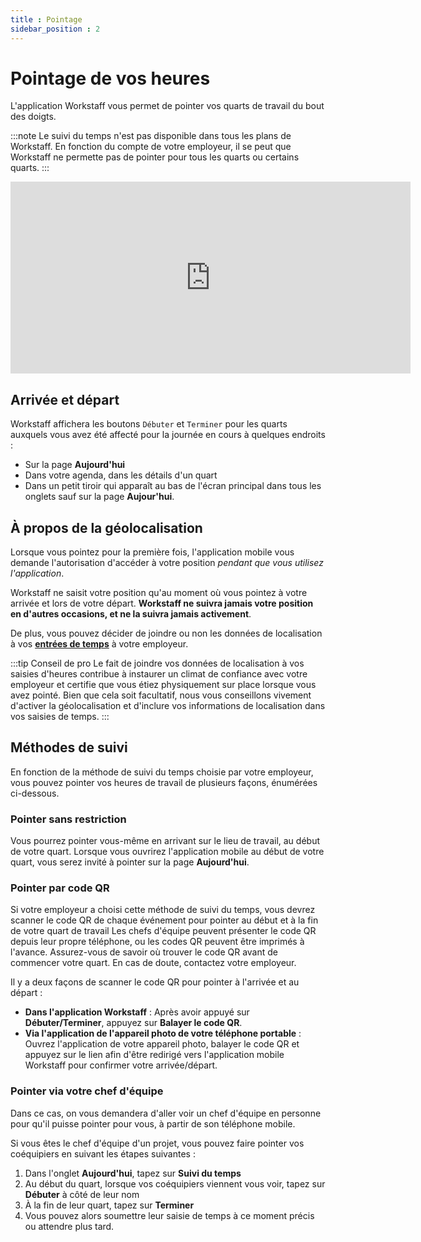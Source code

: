 ```yaml
---
title : Pointage
sidebar_position : 2
---
```


# Pointage de vos heures

L'application Workstaff vous permet de pointer vos quarts de travail du bout des doigts.

:::note
Le suivi du temps n'est pas disponible dans tous les plans de Workstaff. En fonction du compte de votre employeur, il se peut que Workstaff ne permette pas
de pointer pour tous les quarts ou certains quarts.
:::

<iframe width="640" height="307" src="https://www.loom.com/embed/a45299e764634c3bb4efd1b55001e8d0" frameborder="0" webkitallowfullscreen mozallowfullscreen allowfullscreen></iframe>

## Arrivée et départ

Workstaff affichera les boutons `Débuter` et `Terminer` pour les quarts auxquels vous avez été affecté pour la journée en cours à quelques endroits :

- Sur la page **Aujourd'hui**
- Dans votre agenda, dans les détails d'un quart
- Dans un petit tiroir qui apparaît au bas de l'écran principal dans tous les onglets sauf sur la page **Aujour'hui**.

## À propos de la géolocalisation

Lorsque vous pointez pour la première fois, l'application mobile vous demande l'autorisation d'accéder à votre position *pendant que vous utilisez l'application*.

Workstaff ne saisit votre position qu'au moment où vous pointez à votre arrivée et lors de votre départ. 
**Workstaff ne suivra jamais votre position en d'autres occasions, et ne la suivra jamais activement**.

De plus, vous pouvez décider de joindre ou non les données de localisation à vos [**entrées de temps**](./report-your-time.md) à votre employeur.

:::tip Conseil de pro
Le fait de joindre vos données de localisation à vos saisies d'heures contribue à instaurer un climat de confiance avec votre employeur et certifie
que vous étiez physiquement sur place lorsque vous avez pointé. Bien que cela soit facultatif,
nous vous conseillons vivement d'activer la géolocalisation et d'inclure vos informations de localisation dans vos saisies de temps.
:::

## Méthodes de suivi

En fonction de la méthode de suivi du temps choisie par votre employeur, vous pouvez pointer vos heures de travail de plusieurs façons, énumérées ci-dessous.

### Pointer sans restriction
Vous pourrez pointer vous-même en arrivant sur le lieu de travail, au début de votre quart.
Lorsque vous ouvrirez l'application mobile au début de votre quart, vous serez invité à pointer sur la page **Aujourd'hui**.

### Pointer par code QR

Si votre employeur a choisi cette méthode de suivi du temps, vous devrez scanner le code QR de chaque événement pour pointer au début et à la fin de votre quart de travail
Les chefs d'équipe peuvent présenter le code QR depuis leur propre téléphone, ou les codes QR peuvent être imprimés à l'avance. Assurez-vous
de savoir où trouver le code QR avant de commencer votre quart. En cas de doute, contactez votre employeur.

Il y a deux façons de scanner le code QR pour pointer à l'arrivée et au départ :
- **Dans l'application Workstaff** : Après avoir appuyé sur **Débuter/Terminer**, appuyez sur **Balayer le code QR**.
- **Via l'application de l'appareil photo de votre téléphone portable** : Ouvrez l'application de votre appareil photo, balayer le code QR et appuyez sur le lien afin d'être redirigé vers l'application mobile Workstaff pour confirmer votre arrivée/départ.

### Pointer via votre chef d'équipe

Dans ce cas, on vous demandera d'aller voir un chef d'équipe en personne pour qu'il puisse pointer pour vous, à partir de son téléphone mobile.

Si vous êtes le chef d'équipe d'un projet, vous pouvez faire pointer vos coéquipiers en suivant les étapes suivantes :
1. Dans l'onglet **Aujourd'hui**, tapez sur **Suivi du temps**
2. Au début du quart, lorsque vos coéquipiers viennent vous voir, tapez sur **Débuter** à côté de leur nom
3. À la fin de leur quart, tapez sur **Terminer**
4. Vous pouvez alors soumettre leur saisie de temps à ce moment précis ou attendre plus tard.
